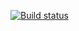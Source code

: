 [![Build status](https://ci.appveyor.com/api/projects/status/5r3c3t5w9r9066pc?svg=true)](https://ci.appveyor.com/project/EvgeniaRepina/hw-2-1-web)
